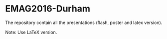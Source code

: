 # EMAG2016-Durham

The repository contain all the presentations (flash, poster and latex version). 

Note: Use LaTeX version.
